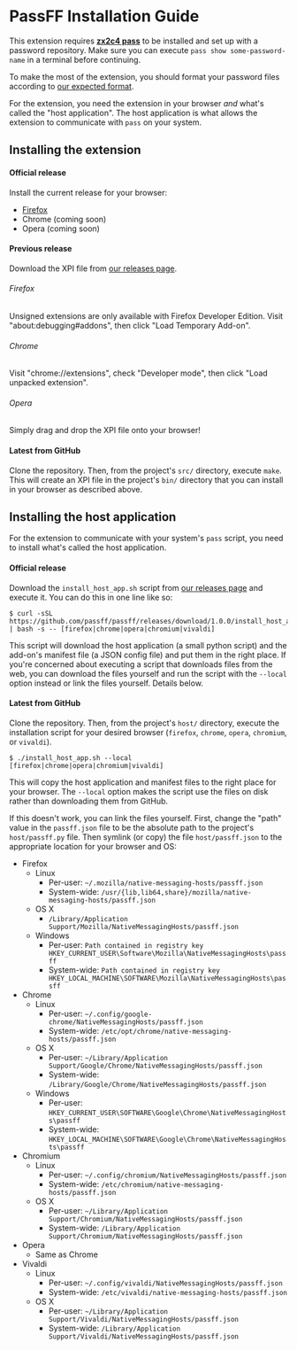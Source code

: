# PassFF Installation Guide

This extension requires **[zx2c4 pass](http://www.zx2c4.com/projects/password-store/)** to be installed and set up with a password repository. Make sure you can execute `pass show some-password-name` in a terminal before continuing.

To make the most of the extension, you should format your password files according to [our expected format](/README.md#password-configuration).

For the extension, you need the extension in your browser *and* what's called the "host application". The host application is what allows the extension to communicate with `pass` on your system.

## Installing the extension

#### Official release
Install the current release for your browser:
- [Firefox](https://addons.mozilla.org/firefox/addon/passff)
- Chrome (coming soon)
- Opera (coming soon)

#### Previous release
Download the XPI file from [our releases page](https://github.com/passff/passff/releases).
###### Firefox
Unsigned extensions are only available with Firefox Developer Edition. Visit "about:debugging#addons", then click "Load Temporary Add-on".
###### Chrome
Visit "chrome://extensions", check "Developer mode", then click "Load unpacked extension".
###### Opera
Simply drag and drop the XPI file onto your browser!

#### Latest from GitHub
Clone the repository. Then, from the project's `src/` directory, execute `make`. This will create an XPI file in the project's `bin/` directory that you can install in your browser as described above.

## Installing the host application
For the extension to communicate with your system's `pass` script, you need to install what's called the host application.

#### Official release
Download the `install_host_app.sh` script from [our releases page](https://github.com/passff/passff/releases) and execute it. You can do this in one line like so:

```
$ curl -sSL https://github.com/passff/passff/releases/download/1.0.0/install_host_app.sh | bash -s -- [firefox|chrome|opera|chromium|vivaldi]
```

This script will download the host application (a small python script) and the add-on's manifest file (a JSON config file) and put them in the right place.
If you're concerned about executing a script that downloads files from the web, you can download the files yourself and run the script with the `--local` option instead or link the files yourself. Details below.

#### Latest from GitHub
Clone the repository. Then, from the project's `host/` directory, execute the installation script for your desired browser (`firefox`, `chrome`, `opera`, `chromium`, or `vivaldi`).

```
$ ./install_host_app.sh --local [firefox|chrome|opera|chromium|vivaldi]
```

This will copy the host application and manifest files to the right place for your browser. The `--local` option makes the script use the files on disk rather than downloading them from GitHub.

If this doesn't work, you can link the files yourself. First, change the "path" value in the `passff.json` file to be the absolute path to the project's `host/passff.py` file. Then symlink (or copy) the file `host/passff.json` to the appropriate location for your browser and OS:

- Firefox
  - Linux
    - Per-user: `~/.mozilla/native-messaging-hosts/passff.json`
    - System-wide: `/usr/{lib,lib64,share}/mozilla/native-messaging-hosts/passff.json`
  - OS X
    - `/Library/Application Support/Mozilla/NativeMessagingHosts/passff.json`
  - Windows
    - Per-user: `Path contained in registry key HKEY_CURRENT_USER\Software\Mozilla\NativeMessagingHosts\passff`
    - System-wide: `Path contained in registry key HKEY_LOCAL_MACHINE\SOFTWARE\Mozilla\NativeMessagingHosts\passff`
- Chrome
  - Linux
    - Per-user: `~/.config/google-chrome/NativeMessagingHosts/passff.json`
    - System-wide: `/etc/opt/chrome/native-messaging-hosts/passff.json`
  - OS X
    - Per-user: `~/Library/Application Support/Google/Chrome/NativeMessagingHosts/passff.json`
    - System-wide: `/Library/Google/Chrome/NativeMessagingHosts/passff.json`
  - Windows
    - Per-user: `HKEY_CURRENT_USER\SOFTWARE\Google\Chrome\NativeMessagingHosts\passff`
    - System-wide: `HKEY_LOCAL_MACHINE\SOFTWARE\Google\Chrome\NativeMessagingHosts\passff`
- Chromium
  - Linux
    - Per-user: `~/.config/chromium/NativeMessagingHosts/passff.json`
    - System-wide: `/etc/chromium/native-messaging-hosts/passff.json`
  - OS X
    - Per-user: `~/Library/Application Support/Chromium/NativeMessagingHosts/passff.json`
    - System-wide: `/Library/Application Support/Chromium/NativeMessagingHosts/passff.json`
- Opera
  - Same as Chrome
- Vivaldi
  - Linux
    - Per-user: `~/.config/vivaldi/NativeMessagingHosts/passff.json`
    - System-wide: `/etc/vivaldi/native-messaging-hosts/passff.json`
  - OS X
    - Per-user: `~/Library/Application Support/Vivaldi/NativeMessagingHosts/passff.json`
    - System-wide: `/Library/Application Support/Vivaldi/NativeMessagingHosts/passff.json`
